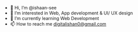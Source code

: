 - 👋 Hi, I’m @ishaan-see
- 👀 I’m interested in Web, App development & UI/ UX design
- 🌱 I’m currently learning Web Development
- 📫 How to reach me digitalishan0@gmail.com

<!---
ishaan-see/ishaan-see is a ✨ special ✨ repository because its `README.md` (this file) appears on your GitHub profile.
You can click the Preview link to take a look at your changes.
--->
